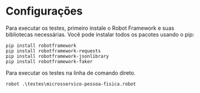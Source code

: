 # Configurações

Para executar os testes, primeiro instale o Robot Framework e suas bibliotecas necessárias. Você pode instalar todos os pacotes usando o pip:

```
pip install robotframework
pip install robotframework-requests
pip install robotframework-jsonlibrary
pip install robotframework-faker
```


Para executar os testes na linha de comando direto.
```
robot .\testes\microsservico-pessoa-fisica.robot
```
